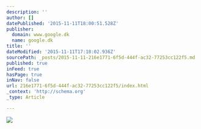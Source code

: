 ```yaml
---
description: ''
author: []
datePublished: '2015-11-11T18:00:51.528Z'
publisher:
  domain: www.google.dk
  name: google.dk
title: ''
dateModified: '2015-11-11T17:18:02.936Z'
sourcePath: _posts/2015-11-11-216e1771-6f5d-444f-ac32-77253cc122f5.md
published: true
inFeed: true
hasPage: true
inNav: false
url: 216e1771-6f5d-444f-ac32-77253cc122f5/index.html
_context: 'http://schema.org'
_type: Article

---
```

![](https://encrypted-tbn0.gstatic.com/images?q=tbn:ANd9GcRUFwsVrLVr6zJKDc8_VEV-WNkwinrL7MhsbT_OIyWG755VAFqj)